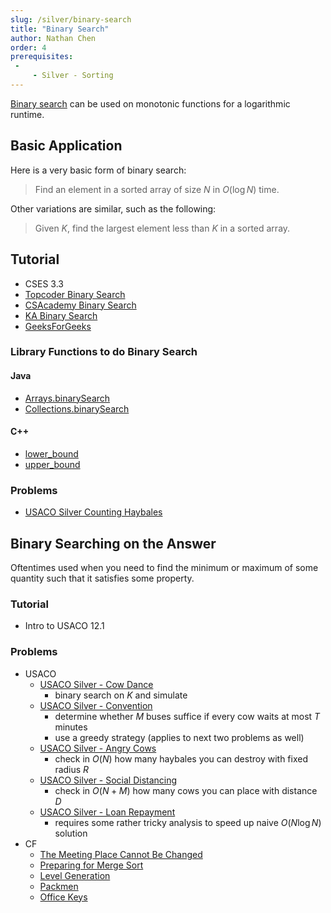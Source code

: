 ```yaml
---
slug: /silver/binary-search
title: "Binary Search"
author: Nathan Chen
order: 4
prerequisites: 
 - 
     - Silver - Sorting
---
```


[Binary search](https://en.wikipedia.org/wiki/Binary_search_algorithm) can be used on monotonic functions for a logarithmic runtime.

<!-- END DESCRIPTION -->

## Basic Application

Here is a very basic form of binary search:

> Find an element in a sorted array of size $N$ in $O(\log N)$ time.

Other variations are similar, such as the following:

> Given $K$, find the largest element less than $K$ in a sorted array.

## Tutorial

 - CSES 3.3
 - [Topcoder Binary Search](https://www.topcoder.com/community/data-science/data-science-tutorials/binary-search/)
 - [CSAcademy Binary Search](https://csacademy.com/lesson/binary_search)
 - [KA Binary Search](https://www.khanacademy.org/computing/computer-science/algorithms/binary-search/a/binary-search)
 - [GeeksForGeeks](https://www.geeksforgeeks.org/binary-search/)

### Library Functions to do Binary Search

#### Java

 - [Arrays.binarySearch](https://docs.oracle.com/javase/7/docs/api/java/util/Arrays.html)
 - [Collections.binarySearch](https://docs.oracle.com/javase/7/docs/api/java/util/Collections.html)

#### C++

 - [lower_bound](http://www.cplusplus.com/reference/algorithm/lower_bound/)
 - [upper_bound](http://www.cplusplus.com/reference/algorithm/upper_bound/)

### Problems
 - [USACO Silver Counting Haybales](http://www.usaco.org/index.php?page=viewproblem2&cpid=666)
 
## Binary Searching on the Answer

Oftentimes used when you need to find the minimum or maximum of some quantity such that it satisfies some property.
 
### Tutorial

  - Intro to USACO 12.1

### Problems

 - USACO
   - [USACO Silver - Cow Dance](http://www.usaco.org/index.php?page=viewproblem2&cpid=690)
     - binary search on $K$ and simulate
   - [USACO Silver - Convention](http://www.usaco.org/index.php?page=viewproblem2&cpid=858)
     - determine whether $M$ buses suffice if every cow waits at most $T$ minutes
     - use a greedy strategy (applies to next two problems as well)
   - [USACO Silver - Angry Cows](http://usaco.org/index.php?page=viewproblem2&cpid=594)
     - check in $O(N)$ how many haybales you can destroy with fixed radius $R$
   - [USACO Silver - Social Distancing](http://www.usaco.org/index.php?page=viewproblem2&cpid=1038)
     - check in $O(N+M)$ how many cows you can place with distance $D$
   - [USACO Silver - Loan Repayment](http://www.usaco.org/index.php?page=viewproblem2&cpid=991)
     - requires some rather tricky analysis to speed up naive $O(N\log N)$ solution
 - CF
   - [The Meeting Place Cannot Be Changed](http://codeforces.com/contest/782/problem/B) [](48)
   - [Preparing for Merge Sort](http://codeforces.com/contest/847/problem/B) [](53)
   - [Level Generation](http://codeforces.com/problemset/problem/818/F) [](54)
   - [Packmen](http://codeforces.com/contest/847/problem/E) [](57)
   - [Office Keys](http://codeforces.com/problemset/problem/830/A) [](60)
